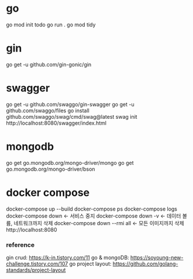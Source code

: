 # go
go mod init todo
go run .
go mod tidy

# gin
go get -u github.com/gin-gonic/gin

# swagger
go get -u github.com/swaggo/gin-swagger
go get -u github.com/swaggo/files
go install github.com/swaggo/swag/cmd/swag@latest
swag init
http://localhost:8080/swagger/index.html

# mongodb
go get go.mongodb.org/mongo-driver/mongo
go get go.mongodb.org/mongo-driver/bson

# docker compose
docker-compose up --build
docker-compose ps
docker-compose logs
docker-compose down <- 서비스 중지
docker-compose down -v <- 데이터 볼륨, 네트워크까지 삭제
docker-compose down --rmi all <- 모든 이미지까지 삭제
http://localhost:8080



### reference
gin crud: https://k-in.tistory.com/11
go & mongoDB: https://soyoung-new-challenge.tistory.com/107
go project layout: https://github.com/golang-standards/project-layout

